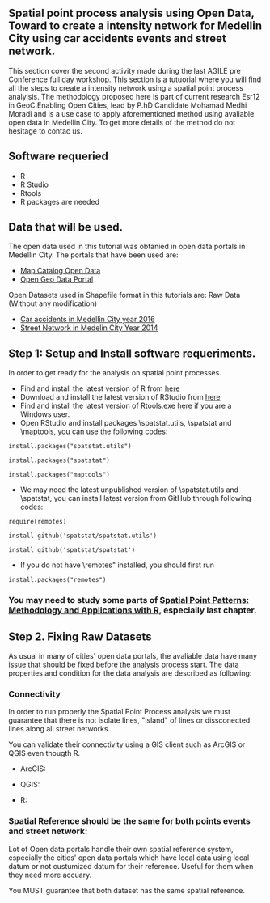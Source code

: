 ## Spatial point process analysis using Open Data, Toward to create a intensity network for Medellin City using car accidents events and street network. 

This section cover the second activity made during the last AGILE pre Conference full day workshop. This section is a tutuorial where you will find all the steps to create a intensity network using a spatial point process analyisis. The methodology proposed here is part of current research Esr12 in GeoC:Enabling Open Cities, lead by P.hD Candidate Mohamad Medhi Moradi and is a use case to apply aforementioned method using avaliable open data in Medellin City. To get more details of the method do not hesitage to contac us. 

## Software requeried

* R 
* R Studio
* Rtools
* R packages are needed

## Data that will be used.

The open data used in this tutorial was obtanied in open data portals in Medellin City. The portals that have been used are:
* [Map Catalog Open Data](https://www.medellin.gov.co/geonetwork/srv/spa/catalog.search#/search?resultType=details&from=1&to=20&sortBy=relevance)
* [Open Geo Data Portal](https://geomedellin-m-medellin.opendata.arcgis.com/)

Open Datasets used in Shapefile format in this tutorials are:
Raw Data (Without any modification)
* [Car accidents in Medellin City year 2016](https://geomedellin-m-medellin.opendata.arcgis.com/datasets?q=accidentalidad%202016)
* [Street Network in Medelin City Year 2014](https://www.medellin.gov.co/geonetwork/srv/spa/catalog.search#/search?resultType=details&from=1&to=20&sortBy=relevance&fast=index&_content_type=json&any=malla)

## Step 1: Setup and Install software requeriments.

In order to get ready for the analysis on spatial point processes.

* Find and install the latest version of R from [here](https://cran.r-project.org/)
* Download and install the latest version of RStudio from [here](https://www.rstudio.com/products/rstudio/download2/)
* Find and install the latest version of Rtools.exe [here](https://cran.r-project.org/) if you are a Windows user. 
* Open RStudio and install packages \spatstat.utils, \spatstat and \maptools, you can use the following codes:
```
install.packages("spatstat.utils")
```
```
install.packages("spatstat")
```
```
install.packages("maptools")
```
* We may need the latest unpublished version of \spatstat.utils and \spatstat, you can install latest version from GitHub through following codes:
```
require(remotes)
```
```
install github('spatstat/spatstat.utils')
```
```
install github('spatstat/spatstat')
```
* If you do not have \remotes" installed, you should first run
```
install.packages("remotes")
```
### You may need to study some parts of [Spatial Point Patterns: Methodology and Applications with R](https://www.crcpress.com/Spatial-Point-Patterns-Methodology-and-Applications-with-R/Baddeley-Rubak-Turner/p/book/9781482210200), especially last chapter.

## Step 2. Fixing Raw Datasets 

As usual in many of cities' open data portals, the avaliable data have many issue that should be fixed before the analysis process start. The data properties and condition for the data analysis are described as following:

### Connectivity

In order to run properly the Spatial Point Process analysis we must guarantee that there is not isolate lines, "island" of lines or dissconected lines along all street networks.

You can validate their connectivity using a GIS client such as ArcGIS or QGIS even thougth R.

* ArcGIS: 

* QGIS:

* R:

### Spatial Reference should be the same for both points events and street network:
Lot of Open data portals handle their own spatial reference system, especially the cities' open data portals which have local data using local datum or not custumized datum for their reference. Useful for them when they need more accuary.

You MUST guarantee that both dataset has the same spatial reference. 


